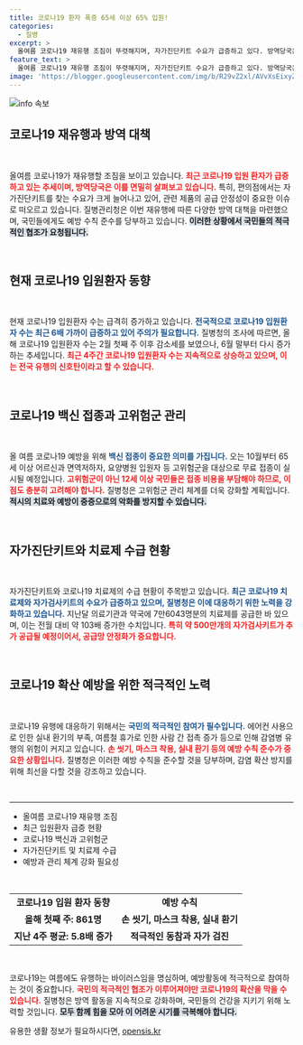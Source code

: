 ```yaml
---
title: 코로나19 환자 폭증 65세 이상 65% 입원!
categories:
  - 질병
excerpt: >
  올여름 코로나19 재유행 조짐이 뚜렷해지며, 자가진단키트 수요가 급증하고 있다. 방역당국은 예방 수칙 준수를 강조하며 치료제와 키트 공급을 확대할 계획이다. 강화된 방역 조치가 필요한 시점이다!
feature_text: >
  올여름 코로나19 재유행 조짐이 뚜렷해지며, 자가진단키트 수요가 급증하고 있다. 방역당국은 예방 수칙 준수를 강조하며 치료제와 키트 공급을 확대할 계획이다. 강화된 방역 조치가 필요한 시점이다!
image: 'https://blogger.googleusercontent.com/img/b/R29vZ2xl/AVvXsEixyZcFfHzMRdzZMjFBmAUKJYCLCGyLL1o632UiGVXcaFdKo_bkvkuCioo0uUKlGfBVcT3P84aROyZIXSBEx3Aw5nCQ3pTgDom1WDC4m8eifvWiAmWEEVb4x6G_l8C0QH225ldMjyaFvpxGEBGNO37VmDTDMHGhJPq73UglMfDca1-0aw/s1600/blogspot.png'
---
```


<p><img src="https://blogger.googleusercontent.com/img/b/R29vZ2xl/AVvXsEixyZcFfHzMRdzZMjFBmAUKJYCLCGyLL1o632UiGVXcaFdKo_bkvkuCioo0uUKlGfBVcT3P84aROyZIXSBEx3Aw5nCQ3pTgDom1WDC4m8eifvWiAmWEEVb4x6G_l8C0QH225ldMjyaFvpxGEBGNO37VmDTDMHGhJPq73UglMfDca1-0aw/s1600/blogspot.png" alt="info 속보" /></p>

<h2 data-ke-size="size26">코로나19 재유행과 방역 대책</h2>

<p data-ke-size="size16">&nbsp;</p>

<p>올여름 코로나19가 재유행할 조짐을 보이고 있습니다. <b><span style="color: #ee2323;">최근 코로나19 입원 환자가 급증하고 있는 추세이며, 방역당국은 이를 면밀히 살펴보고 있습니다.</span></b> 특히, 편의점에서는 자가진단키트를 찾는 수요가 크게 늘어나고 있어, 관련 제품의 공급 안정성이 중요한 이슈로 떠오르고 있습니다. 질병관리청은 이번 재유행에 따른 다양한 방역 대책을 마련했으며, 국민들에게도 예방 수칙 준수를 당부하고 있습니다. <b><span style="background-color: #21538527;">이러한 상황에서 국민들의 적극적인 협조가 요청됩니다.</span></b>  </p>

<p data-ke-size="size16">&nbsp;</p>

<h2 data-ke-size="size26">현재 코로나19 입원환자 동향</h2>

<p data-ke-size="size16">&nbsp;</p>

<p>현재 코로나19 입원환자 수는 급격히 증가하고 있습니다. <b><span style="color: #1a5490;">전국적으로 코로나19 입원환자 수는 최근 6배 가까이 급증하고 있어 주의가 필요합니다.</span></b> 질병청의 조사에 따르면, 올해 코로나19 입원환자 수는 2월 첫째 주 이후 감소세를 보였으나, 6월 말부터 다시 증가하는 추세입니다. <b><span style="color: #ee2323;">최근 4주간 코로나19 입원환자 수는 지속적으로 상승하고 있으며, 이는 전국 유행의 신호탄이라고 할 수 있습니다.</span></b></p>

<p data-ke-size="size16">&nbsp;</p>

<h2 data-ke-size="size26">코로나19 백신 접종과 고위험군 관리</h2>

<p data-ke-size="size16">&nbsp;</p>

<p>올 여름 코로나19 예방을 위해 <b><span style="color: #1a5490;">백신 접종이 중요한 의미를 가집니다.</span></b> 오는 10월부터 65세 이상 어르신과 면역저하자, 요양병원 입원자 등 고위험군을 대상으로 무료 접종이 실시될 예정입니다. <b><span style="color: #ee2323;">고위험군이 아닌 12세 이상 국민들은 접종 비용을 부담해야 하므로, 이점도 충분히 고려해야 합니다.</span></b> 질병청은 고위험군 관리 체계를 더욱 강화할 계획입니다. <b><span style="background-color: #21538527;">적시의 치료와 예방이 중증으로의 악화를 방지할 수 있습니다.</span></b></p>

<p data-ke-size="size16">&nbsp;</p>

<h2 data-ke-size="size26">자가진단키트와 치료제 수급 현황</h2>

<p data-ke-size="size16">&nbsp;</p>

<p>자가진단키트와 코로나19 치료제의 수급 현황이 주목받고 있습니다. <b><span style="color: #1a5490;">최근 코로나19 치료제와 자가검사키트의 수요가 급증하고 있으며, 질병청은 이에 대응하기 위한 노력을 강화하고 있습니다.</span></b> 지난달 의료기관과 약국에 7만6043명분의 치료제를 공급한 바 있으며, 이는 전월 대비 약 103배 증가한 수치입니다. <b><span style="color: #ee2323;">특히 약 500만개의 자가검사키트가 추가 공급될 예정이어서, 공급망 안정화가 중요합니다.</span></b> </p>

<p data-ke-size="size16">&nbsp;</p>

<h2 data-ke-size="size26">코로나19 확산 예방을 위한 적극적인 노력</h2>

<p data-ke-size="size16">&nbsp;</p>

<p>코로나19 유행에 대응하기 위해서는 <b><span style="color: #1a5490;">국민의 적극적인 참여가 필수입니다.</span></b> 에어컨 사용으로 인한 실내 환기의 부족, 여름철 휴가로 인한 사람 간 접촉 증가 등으로 인해 감염병 유행의 위험이 커지고 있습니다. <b><span style="color: #ee2323;">손 씻기, 마스크 착용, 실내 환기 등의 예방 수칙 준수가 중요한 상황입니다.</span></b> 질병청은 이러한 예방 수칙을 준수할 것을 당부하며, 감염 확산 방지를 위해 최선을 다할 것을 강조하고 있습니다.</p>

<p data-ke-size="size16">&nbsp;</p>

<hr>

<ul>
<li>올여름 코로나19 재유행 조짐</li>
<li>최근 입원환자 급증 현황</li>
<li>코로나19 백신과 고위험군</li>
<li>자가진단키트 및 치료제 수급</li>
<li>예방과 관리 체계 강화 필요성</li>
</ul>

<p data-ke-size="size16">&nbsp;</p>

<table>
<tr>
<td style="text-align: center; height: 17px;"><b>코로나19 입원 환자 동향</b></td>
<td style="text-align: center; height: 17px;"><b>예방 수칙</b></td>
</tr>
<tr>
<td style="text-align: center; height: 17px;"><b>올해 첫째 주: 861명</b></td>
<td style="text-align: center; height: 17px;"><b>손 씻기, 마스크 착용, 실내 환기</b></td>
</tr>
<tr>
<td style="text-align: center; height: 17px;"><b>지난 4주 평균: 5.8배 증가</b></td>
<td style="text-align: center; height: 17px;"><b>적극적인 동참과 자가 검진</b></td>
</tr>
</table>

<p data-ke-size="size16">&nbsp;</p> 

<p>코로나19는 여름에도 유행하는 바이러스임을 명심하며, 예방활동에 적극적으로 참여하는 것이 중요합니다. <b><span style="color: #ee2323;">국민의 적극적인 협조가 이루어져야만 코로나19의 확산을 막을 수 있습니다.</span></b> 질병청은 방역 활동을 지속적으로 강화하며, 국민들의 건강을 지키기 위해 노력할 것입니다. <b><span style="background-color: #21538527;">모두 함께 힘을 모아 이 어려운 시기를 극복해야 합니다.</span></b></p>
유용한 생활 정보가 필요하시다면, <a href="https://opensis.kr" rel="dofollow">opensis.kr</a>


